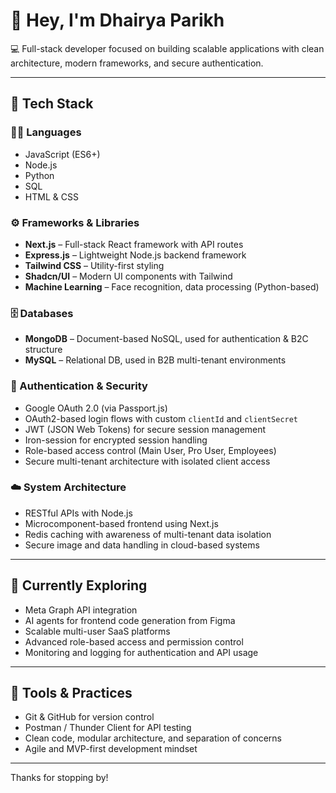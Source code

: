# 👋 Hey, I'm Dhairya Parikh

💻 Full-stack developer focused on building scalable applications with clean architecture, modern frameworks, and secure authentication.

---

## 🧠 Tech Stack

### 👨‍💻 Languages
- JavaScript (ES6+)
- Node.js
- Python
- SQL
- HTML & CSS

### ⚙️ Frameworks & Libraries
- **Next.js** – Full-stack React framework with API routes
- **Express.js** – Lightweight Node.js backend framework
- **Tailwind CSS** – Utility-first styling
- **Shadcn/UI** – Modern UI components with Tailwind
- **Machine Learning** – Face recognition, data processing (Python-based)

### 🗄️ Databases
- **MongoDB** – Document-based NoSQL, used for authentication & B2C structure
- **MySQL** – Relational DB, used in B2B multi-tenant environments

### 🔐 Authentication & Security
- Google OAuth 2.0 (via Passport.js)
- OAuth2-based login flows with custom `clientId` and `clientSecret`
- JWT (JSON Web Tokens) for secure session management
- Iron-session for encrypted session handling
- Role-based access control (Main User, Pro User, Employees)
- Secure multi-tenant architecture with isolated client access

### ☁️ System Architecture
- RESTful APIs with Node.js
- Microcomponent-based frontend using Next.js
- Redis caching with awareness of multi-tenant data isolation
- Secure image and data handling in cloud-based systems

---

## 🔄 Currently Exploring
- Meta Graph API integration
- AI agents for frontend code generation from Figma
- Scalable multi-user SaaS platforms
- Advanced role-based access and permission control
- Monitoring and logging for authentication and API usage

---

## 🧩 Tools & Practices
- Git & GitHub for version control
- Postman / Thunder Client for API testing
- Clean code, modular architecture, and separation of concerns
- Agile and MVP-first development mindset

---

Thanks for stopping by!

<!--
**dhairya48/dhairya48** is a ✨ _special_ ✨ repository because its `README.md` (this file) appears on your GitHub profile.

Here are some ideas to get you started:

- 🔭 I’m currently working on ...
- 🌱 I’m currently learning ...
- 👯 I’m looking to collaborate on ...
- 🤔 I’m looking for help with ...
- 💬 Ask me about ...
- 📫 How to reach me: ...
- 😄 Pronouns: ...
- ⚡ Fun fact: ...
-->

